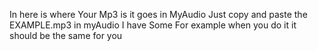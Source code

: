 In here is where Your Mp3 is it goes in MyAudio Just copy and paste the EXAMPLE.mp3 in myAudio
I have Some For example when you do it it should be the same for you
